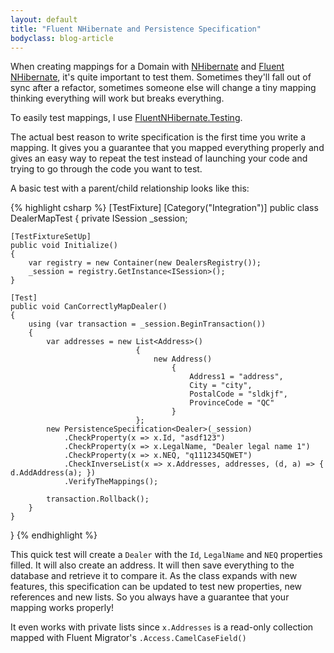 ```yaml
---
layout: default
title: "Fluent NHibernate and Persistence Specification"
bodyclass: blog-article
---
```


When creating mappings for a Domain with [NHibernate](http://nhibernate.info/) and [Fluent NHibernate](http://www.fluentnhibernate.org/), it's quite important to test
them. Sometimes they'll fall out of sync after a refactor, sometimes someone else will change a tiny mapping thinking everything will work but breaks everything.

<!-- more -->

To easily test mappings, I use [FluentNHibernate.Testing](https://github.com/jagregory/fluent-nhibernate/wiki/Persistence-specification-testing).

The actual best reason to write specification is the first time you write a mapping. It gives you a guarantee that you mapped everything properly and gives an easy
way to repeat the test instead of launching your code and trying to go through the code you want to test.

A basic test with a parent/child relationship looks like this:

{% highlight csharp %}
[TestFixture]
[Category("Integration")]
public class DealerMapTest
{
    private ISession _session;

    [TestFixtureSetUp]
    public void Initialize()
    {
        var registry = new Container(new DealersRegistry());
        _session = registry.GetInstance<ISession>();
    }

    [Test]
    public void CanCorrectlyMapDealer()
    {
        using (var transaction = _session.BeginTransaction())
        {
            var addresses = new List<Address>()
                                {
                                    new Address()
                                        {
                                            Address1 = "address",
                                            City = "city",
                                            PostalCode = "sldkjf",
                                            ProvinceCode = "QC"
                                        }
                                };
            new PersistenceSpecification<Dealer>(_session)
                .CheckProperty(x => x.Id, "asdf123")
                .CheckProperty(x => x.LegalName, "Dealer legal name 1")
                .CheckProperty(x => x.NEQ, "q1112345QWET")
                .CheckInverseList(x => x.Addresses, addresses, (d, a) => { d.AddAddress(a); })
                .VerifyTheMappings();

            transaction.Rollback();
        }
    }
}
{% endhighlight %}

This quick test will create a <code>Dealer</code> with the <code>Id</code>, <code>LegalName</code> and <code>NEQ</code> properties filled. It will also create an address.
It will then save everything to the database and retrieve it to compare it. As the class expands with new features, this specification can be updated to test new properties,
new references and new lists. So you always have a guarantee that your mapping works properly!

It even works with private lists since <code>x.Addresses</code> is a read-only collection mapped with Fluent Migrator's <code>.Access.CamelCaseField()</code>